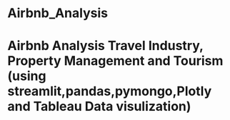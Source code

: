 # Airbnb_Analysis
# Airbnb Analysis Travel Industry, Property Management and Tourism (using streamlit,pandas,pymongo,Plotly and Tableau Data visulization)
